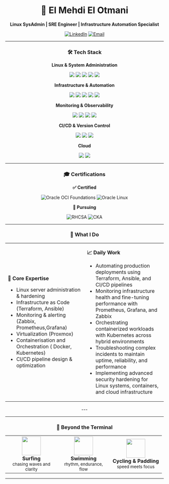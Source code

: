 <div align="center">

# 👋 El Mehdi El Otmani

**Linux SysAdmin | SRE Engineer | Infrastructure Automation Specialist**

[![LinkedIn](https://img.shields.io/badge/LinkedIn-0077B5?style=for-the-badge&logo=linkedin&logoColor=white)](https://www.linkedin.com/in/elmehdielotmani/)
[![Email](https://img.shields.io/badge/Email-D14836?style=for-the-badge&logo=gmail&logoColor=white)](mailto:elmehdielotmani11@gmail.com)

---

### 🛠️ Tech Stack

**Linux & System Administration**
<p>
<img src="https://img.shields.io/badge/Linux-FCC624?style=for-the-badge&logo=linux&logoColor=black" />
<img src="https://img.shields.io/badge/Ubuntu-E95420?style=for-the-badge&logo=ubuntu&logoColor=white" />
<img src="https://img.shields.io/badge/Oracle%20Linux-F80000?style=for-the-badge&logo=oracle&logoColor=white" />
<img src="https://img.shields.io/badge/RHEL-EE0000?style=for-the-badge&logo=redhat&logoColor=white" />
<img src="https://img.shields.io/badge/Bash-4EAA25?style=for-the-badge&logo=gnubash&logoColor=white" />
</p>

**Infrastructure & Automation**
<p>
<img src="https://img.shields.io/badge/Ansible-EE0000?style=for-the-badge&logo=ansible&logoColor=white" />
<img src="https://img.shields.io/badge/Terraform-7B42BC?style=for-the-badge&logo=terraform&logoColor=white" />
<img src="https://img.shields.io/badge/Proxmox-E57000?style=for-the-badge&logo=proxmox&logoColor=white" />
<img src="https://img.shields.io/badge/Docker-2496ED?style=for-the-badge&logo=docker&logoColor=white" />
<img src="https://img.shields.io/badge/Kubernetes-326CE5?style=for-the-badge&logo=kubernetes&logoColor=white" />
</p>

**Monitoring & Observability**
<p>
<img src="https://img.shields.io/badge/Zabbix-EE0000?style=for-the-badge&logo=zabbix&logoColor=white" />
<img src="https://img.shields.io/badge/Prometheus-E6522C?style=for-the-badge&logo=prometheus&logoColor=white" />
<img src="https://img.shields.io/badge/Grafana-F46800?style=for-the-badge&logo=grafana&logoColor=white" />
<img src="https://img.shields.io/badge/Nagios-000000?style=for-the-badge&logo=nagios&logoColor=white" />
</p>

**CI/CD & Version Control**
<p>
<img src="https://img.shields.io/badge/GitLab_CI-FC6D26?style=for-the-badge&logo=gitlab&logoColor=white" />
<img src="https://img.shields.io/badge/GitHub_Actions-2088FF?style=for-the-badge&logo=githubactions&logoColor=white" />
<img src="https://img.shields.io/badge/Git-F05032?style=for-the-badge&logo=git&logoColor=white" />
</p>

**Cloud**
<p>
<img src="https://img.shields.io/badge/AWS-232F3E?style=for-the-badge&logo=amazonaws&logoColor=white" />
<img src="https://img.shields.io/badge/OCI-0078D4?style=for-the-badge&logo=microsoftazure&logoColor=white" />
</p>

---

### 🎓 Certifications

**✅ Certified**

![Oracle OCI Foundations](https://img.shields.io/badge/OCI_Foundations_Associate-F80000?style=for-the-badge&logo=oracle&logoColor=white)
![Oracle Linux](https://img.shields.io/badge/Oracle_Linux_Professional-F80000?style=for-the-badge&logo=oracle&logoColor=white)

**🎯 Pursuing**

![RHCSA](https://img.shields.io/badge/RHCSA-EE0000?style=for-the-badge&logo=redhat&logoColor=white)
![CKA](https://img.shields.io/badge/CKA-326CE5?style=for-the-badge&logo=kubernetes&logoColor=white)

---

### 💼 What I Do

<table>
<tr>
<td width="50%">

**🔧 Core Expertise**
- Linux server administration & hardening
- Infrastructure as Code (Terraform, Ansible)
- Monitoring & alerting (Zabbix, Prometheus,Grafana)
- Virtualization (Proxmox)
- Containerisation and Orchestration ( Docker, Kubernetes)
- CI/CD pipeline design & optimization


</td>
<td width="50%">

**📈 Daily Work**
- Automating production deployments using Terraform, Ansible, and CI/CD pipelines
- Monitoring infrastructure health and fine-tuning performance with Prometheus, Grafana, and Zabbix
- Orchestrating containerized workloads with Kubernetes across hybrid environments
- Troubleshooting complex incidents to maintain uptime, reliability, and performance
- Implementing advanced security hardening for Linux systems, containers, and cloud infrastructure

</td>
</tr>
</table>
---

---

### 🌊 Beyond the Terminal  

<table align="center">
<tr>
<td align="center" width="150">
<img src="https://cdn-icons-png.flaticon.com/512/861/861512.png" width="60"/><br>
<b>Surfing</b><br>
<sub>chasing waves and clarity</sub>
</td>
<td align="center" width="150">
<img src="https://cdn-icons-png.flaticon.com/512/2972/2972185.png" width="60"/><br>
<b>Swimming</b><br>
<sub>rhythm, endurance, flow</sub>
</td>
<td align="center" width="150">
<img src="https://cdn-icons-png.flaticon.com/512/2963/2963708.png" width="60"/><br>
<b>Cycling & Paddling</b><br>
<sub>speed meets focus</sub>
</td>
</tr>
</table>


---
